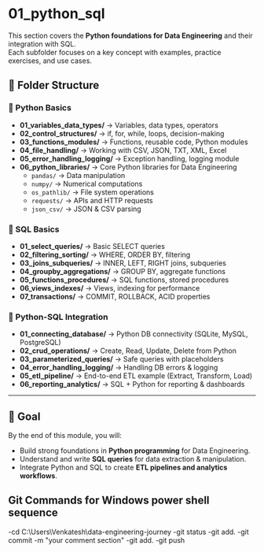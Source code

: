 # 01_python_sql

This section covers the **Python foundations for Data Engineering** and their integration with SQL.  
Each subfolder focuses on a key concept with examples, practice exercises, and use cases.

## 📂 Folder Structure

### 🔹 Python Basics
- **01_variables_data_types/** → Variables, data types, operators  
- **02_control_structures/** → if, for, while, loops, decision-making  
- **03_functions_modules/** → Functions, reusable code, Python modules  
- **04_file_handling/** → Working with CSV, JSON, TXT, XML, Excel  
- **05_error_handling_logging/** → Exception handling, logging module  
- **06_python_libraries/** → Core Python libraries for Data Engineering  
  - `pandas/` → Data manipulation  
  - `numpy/` → Numerical computations  
  - `os_pathlib/` → File system operations  
  - `requests/` → APIs and HTTP requests  
  - `json_csv/` → JSON & CSV parsing  

### 🔹 SQL Basics
- **01_select_queries/** → Basic SELECT queries  
- **02_filtering_sorting/** → WHERE, ORDER BY, filtering  
- **03_joins_subqueries/** → INNER, LEFT, RIGHT joins, subqueries  
- **04_groupby_aggregations/** → GROUP BY, aggregate functions  
- **05_functions_procedures/** → SQL functions, stored procedures  
- **06_views_indexes/** → Views, indexing for performance  
- **07_transactions/** → COMMIT, ROLLBACK, ACID properties  

### 🔹 Python-SQL Integration
- **01_connecting_database/** → Python DB connectivity (SQLite, MySQL, PostgreSQL)  
- **02_crud_operations/** → Create, Read, Update, Delete from Python  
- **03_parameterized_queries/** → Safe queries with placeholders  
- **04_error_handling_logging/** → Handling DB errors & logging  
- **05_etl_pipeline/** → End-to-end ETL example (Extract, Transform, Load)  
- **06_reporting_analytics/** → SQL + Python for reporting & dashboards  

---

## 🎯 Goal
By the end of this module, you will:
- Build strong foundations in **Python programming** for Data Engineering.  
- Understand and write **SQL queries** for data extraction & manipulation.  
- Integrate Python and SQL to create **ETL pipelines and analytics workflows**.

## Git Commands for Windows power shell sequence
-cd C:\Users\Venkatesh\data-engineering-journey
-git status
-git add.
-git commit -m "your comment section" 
-git add. 
-git push
